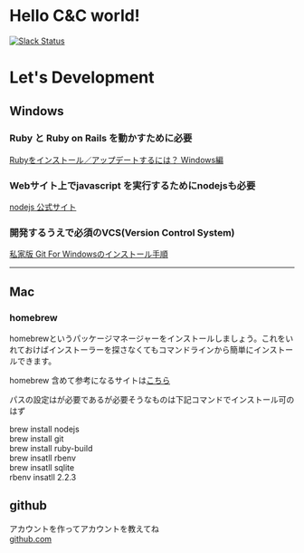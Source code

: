 # Hello C&C world!
[![Slack Status](https://c-and-c-slackin.herokuapp.com/badge.svg)](https://c-and-c-slackin.herokuapp.com/)

# Let's Development
## Windows
### Ruby と Ruby on Rails を動かすために必要
[Rubyをインストール／アップデートするには？ Windows編](http://www.buildinsider.net/language/rubytips/0004)
### Webサイト上でjavascript を実行するためにnodejsも必要  
[nodejs 公式サイト](https://nodejs.org/en/download/)
### 開発するうえで必須のVCS(Version Control System)  
[私家版 Git For Windowsのインストール手順](http://opcdiary.net/?page_id=27065)

---

## Mac
### homebrew
homebrewというパッケージマネージャーをインストールしましょう。これをいれておけばインストーラーを探さなくてもコマンドラインから簡単にインストールできます。

homebrew 含めて参考になるサイトは[こちら](http://qiita.com/keneo/items/1772adc2ebbde229fb71)

パスの設定はが必要であるが必要そうなものは下記コマンドでインストール可のはず
>  
brew install nodejs  
brew install git  
brew install ruby-build  
brew insatll rbenv  
brew insatll sqlite  
rbenv insatll 2.2.3  

## github
アカウントを作ってアカウントを教えてね  
[github.com](https://github.com)
